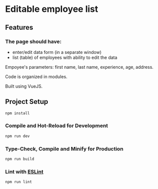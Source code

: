 # Editable employee list

## Features

### The page should have:

- enter/edit data form (in a separate window)
- list (table) of employees with ability to edit the data

Empoyee's parameters: first name, last name, experience, age, address.

Code is organized in modules.

Built using VueJS. 

## Project Setup

```sh
npm install
```

### Compile and Hot-Reload for Development

```sh
npm run dev
```

### Type-Check, Compile and Minify for Production

```sh
npm run build
```

### Lint with [ESLint](https://eslint.org/)

```sh
npm run lint
```
